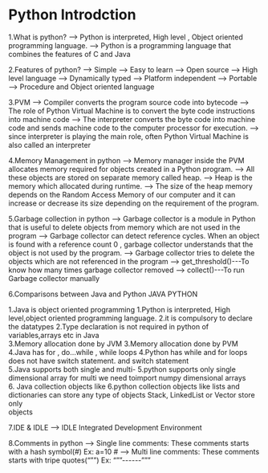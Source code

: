 # Python Introdction

1.What is python?
--> Python is interpreted, High level , Object oriented programming language.
--> Python is a programming language that combines the features of  C and Java

2.Features of python?
--> Simple
--> Easy to learn
--> Open source
--> High level language
--> Dynamically typed
--> Platform independent
--> Portable 
--> Procedure and Object oriented language

3.PVM
--> Compiler converts the program source code into bytecode
--> The role of Python Virtual Machine is to convert the byte code instructions into machine code 
--> The interpreter converts the byte code into machine code and sends machine code to the computer processor for execution.
--> since interpreter is playing the main role, often Python Virtual Machine is also called an interpreter

4.Memory Management in python
--> Memory manager inside the PVM allocates memory required for objects created in a Python program.
--> All these objects are stored on separate memory called heap.
--> Heap is the memory which allocated during runtime.
--> The size of the heap memory depends on the Random Access Memory of our computer and it can increase or decrease its size depending on the requirement of the program.

5.Garbage collection in python
--> Garbage collector is a module in Python that is useful to delete objects from memory which are not used in the program
--> Garbage collector can detect reference cycles. When an object is found with a reference count 0 , garbage collector understands that the object is not used by the program.
--> Garbage collector tries to delete the objects which are not referenced in the program
--> get_threshold()---To know how many times garbage collector removed
--> collect()---To run Garbage collector manually 

6.Comparisons between Java and Python
			          JAVA 									                       PYTHON

1.Java is object oriented programming	           1.Python is interpreted, High level,object oriented programming language.
2.it is compulsory to declare the datatypes      2.Type declaration is not required in python
of variables,arrays etc in Java				 
3.Memory allocation done by JVM			             3.Memory allocation done by PVM
4.Java has for , do…while , while loops	         4.Python has while and for loops does not have switch statement.
and switch statement				          
5.Java supports both single and multi-		       5.python supports only single dimensional array for multi we need toimport numpy	
dimensional arrays						    									    
6. Java collection objects like			             6.python collection objects like lists and dictionaries can store any type of objects
Stack, LinkedList or Vector store only		
objects  

7.IDE & IDLE
--> IDLE Integrated Development Environment

8.Comments in python
--> Single line comments:
These comments starts with a hash symbol(#)
Ex: 
	a=10 #
--> Multi line comments:
These comments starts with tripe quotes(“””)
Ex:
	“””------”””
